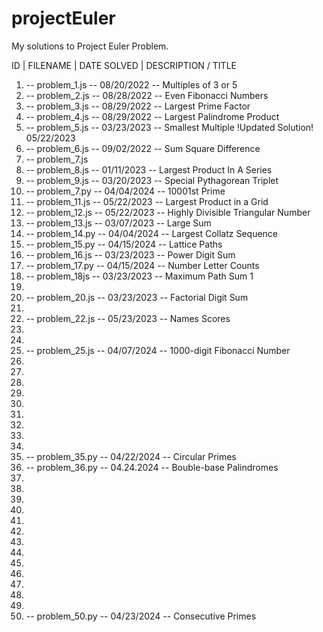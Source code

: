 # projectEuler

My solutions to Project Euler Problem. 

ID | FILENAME | DATE SOLVED | DESCRIPTION / TITLE

1. -- problem_1.js -- 08/20/2022 -- Multiples of 3 or 5  
2. -- problem_2.js -- 08/28/2022 -- Even Fibonacci Numbers 
3. -- problem_3.js -- 08/29/2022 -- Largest Prime Factor
4. -- problem_4.js -- 08/29/2022 -- Largest Palindrome Product
5. -- problem_5.js -- 03/23/2023 -- Smallest Multiple !Updated Solution! 05/22/2023
6. -- problem_6.js -- 09/02/2022 -- Sum Square Difference
7. -- problem_7.js 
8. -- problem_8.js -- 01/11/2023 -- Largest Product In A Series
9. -- problem_9.js -- 03/20/2023 -- Special Pythagorean Triplet
10. -- problem_7.py -- 04/04/2024 -- 10001st Prime
11. -- problem_11.js -- 05/22/2023 -- Largest Product in a Grid
12. -- problem_12.js -- 05/22/2023 -- Highly Divisible Triangular Number
13. -- problem_13.js -- 03/07/2023 -- Large Sum
14. -- problem_14.py -- 04/04/2024 -- Largest Collatz Sequence
15. -- problem_15.py -- 04/15/2024 -- Lattice Paths
16. -- problem_16.js -- 03/23/2023 -- Power Digit Sum
17. -- problem_17.py -- 04/15/2024 -- Number Letter Counts
18. -- problem_18js -- 03/23/2023 -- Maximum Path Sum 1
19. 
20. -- problem_20.js -- 03/23/2023 -- Factorial Digit Sum
21.
22. -- problem_22.js -- 05/23/2023 -- Names Scores
23. 
24. 
25. -- problem_25.js -- 04/07/2024 -- 1000-digit Fibonacci Number
26.
27.
28.
29.
30.
31.
32.
33.
34.
35. -- problem_35.py -- 04/22/2024 -- Circular Primes
36. -- problem_36.py -- 04.24.2024 -- Bouble-base Palindromes
37.
38.
39.
40.
41.
42.
43.
44.
45.
46.
47.
48.
49.
50. -- problem_50.py -- 04/23/2024 -- Consecutive Primes
